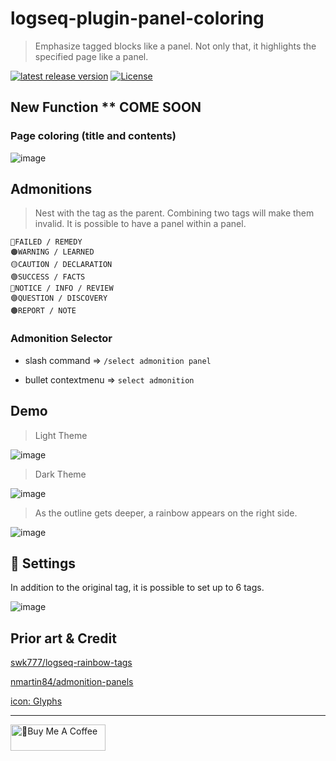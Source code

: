 # logseq-plugin-panel-coloring

> Emphasize tagged blocks like a panel.
> Not only that, it highlights the specified page like a panel.

[![latest release version](https://img.shields.io/github/v/release/YU000jp/logseq-plugin-panel-coloring)](https://github.com/YU000jp/logseq-plugin-panel-coloring/releases)
[![License](https://img.shields.io/github/license/YU000jp/logseq-plugin-panel-coloring?color=blue)](https://github.com/YU000jp/logseq-plugin-panel-coloring/blob/main/LICENSE)

## New Function ** COME SOON

### Page coloring (title and contents)

 ![image](https://user-images.githubusercontent.com/111847207/224491982-9f85909c-f016-45dc-8d22-c4e6fd17057c.png)



## Admonitions

> Nest with the tag as the parent. Combining two tags will make them invalid. It is possible to have a panel within a panel.

    🔴FAILED / REMEDY
    🟠WARNING / LEARNED
    🟡CAUTION / DECLARATION
    🟢SUCCESS / FACTS
    🔵NOTICE / INFO / REVIEW
    🟣QUESTION / DISCOVERY
    🟤REPORT / NOTE

### Admonition Selector

- slash command => `/select admonition panel`

- bullet contextmenu => `select admonition`

## Demo

> Light Theme

![image](https://user-images.githubusercontent.com/111847207/207467377-e307a412-b9c1-4889-b110-3f69e3f00007.png)

> Dark Theme

![image](https://user-images.githubusercontent.com/111847207/207467439-26c7a35a-4cb7-4f60-8807-68d1832d4656.png)

> As the outline gets deeper, a rainbow appears on the right side.

![image](https://user-images.githubusercontent.com/111847207/205902934-21140e61-7ec2-41c7-b89a-834bb5719392.png)

## 🎨 Settings

 In addition to the original tag, it is possible to set up to 6 tags.

![image](https://user-images.githubusercontent.com/111847207/209455323-10b2d77c-05c3-4f28-ad60-4c8b93cc0e95.png)

## Prior art & Credit

[swk777/logseq-rainbow-tags](https://github.com/swk777/logseq-rainbow-tags)

[nmartin84/admonition-panels](https://github.com/nmartin84/admonition-panels)

[icon: Glyphs](https://glyphs.fyi/dir?i=venn&v=poly&w)

---

<a href="https://www.buymeacoffee.com/yu000japan" target="_blank"><img src="https://cdn.buymeacoffee.com/buttons/v2/default-violet.png" alt="🍌Buy Me A Coffee" style="height: 42px;width: 152px" ></a>
